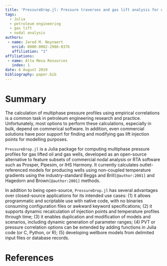 ```yaml
---
title: 'PressureDrop.jl: Pressure traverses and gas lift analysis for oil & gas wells'
tags:
  - Julia
  - petroleum engineering
  - gas lift
  - nodal analysis
authors:
 - name: Jared M. Noynaert
   orcid: 0000-0002-2986-0376
   affiliation: "1"
affiliations:
 - name: Alta Mesa Resources
   index: 1
date: 6 August 2019
bibliography: paper.bib
---
```


# Summary

The calculation of multiphase pressure profiles using empirical correlations is a common task in petroleum engineering research and practice. Unfortunately, most options to perform these calculations, especially in bulk, depend on commerical software. In addition, even commercial solutions have poor support for finding and modifying gas lift injection points for modelling purposes. 

``PressureDrop.jl`` is a Julia package for computing multiphase pressure profiles for gas lifted oil and gas wells, developed as an open-source alternative to feature subsets of commercial nodal analysis or RTA software such as Prosper, Pipesim, or IHS Harmony. It currently calculates outlet-referenced models for producing wells using non-coupled temperature gradients using the industry-standard Beggs and Brill`[@author:2001]` and Hagedorn and Brown`[@author:2001]` methods.

In addition to being open-source, ``PressureDrop.jl`` has several advantages over closed-source applications for its intended use cases: (1) it allows programmatic and scriptable use with native code, with no binaries consuming configuration files or awkward keyword specifications; (2) it supports dynamic recalculation of injection points and temperature profiles through time; (3) it enables duplication and modification of models and scenarios, including dynamic generation of parameter ranges; (4) PVT or pressure correlation options can be extended by adding functions in Julia code (or C, Python, or R); (5) developing wellbore models from delimited input files or database records.

# References